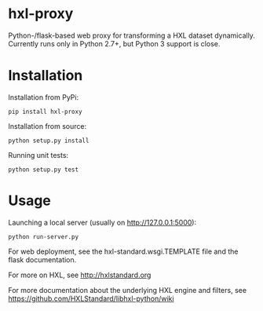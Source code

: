 hxl-proxy
=========

Python-/flask-based web proxy for transforming a HXL dataset
dynamically. Currently runs only in Python 2.7+, but Python 3 support
is close.

# Installation

Installation from PyPi:

```
pip install hxl-proxy
```

Installation from source:

```
python setup.py install
```

Running unit tests:

```
python setup.py test
```

# Usage

Launching a local server (usually on http://127.0.0.1:5000):

```
python run-server.py
```

For web deployment, see the hxl-standard.wsgi.TEMPLATE file and the
flask documentation.

For more on HXL, see http://hxlstandard.org

For more documentation about the underlying HXL engine and filters,
see https://github.com/HXLStandard/libhxl-python/wiki
